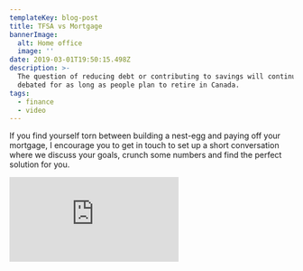 ```yaml
---
templateKey: blog-post
title: TFSA vs Mortgage
bannerImage:
  alt: Home office
  image: ''
date: 2019-03-01T19:50:15.498Z
description: >-
  The question of reducing debt or contributing to savings will continue to be
  debated for as long as people plan to retire in Canada. 
tags:
  - finance
  - video
---
```

If you find yourself torn between building a nest-egg and paying off your mortgage, I encourage you to get in touch to set up a short conversation where we discuss your goals, crunch some numbers and find the perfect solution for you.

<iframe class="FlexEmbed-content" src="https://player.vimeo.com/video/196469979" allowfullscreen="" frameborder="0"></iframe>
